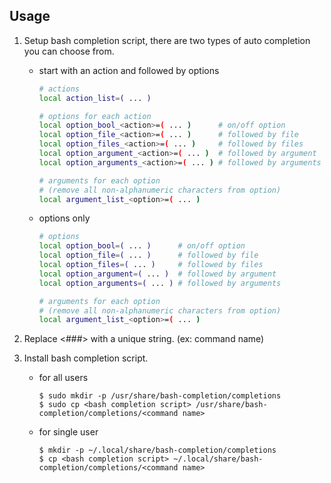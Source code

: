 ## Usage

1. Setup bash completion script, there are two types of auto completion you can choose from.

   * start with an action and followed by options

     ```bash
     # actions
     local action_list=( ... )

     # options for each action
     local option_bool_<action>=( ... )      # on/off option
     local option_file_<action>=( ... )      # followed by file
     local option_files_<action>=( ... )     # followed by files
     local option_argument_<action>=( ... )  # followed by argument
     local option_arguments_<action>=( ... ) # followed by arguments

     # arguments for each option
     # (remove all non-alphanumeric characters from option)
     local argument_list_<option>=( ... )
     ```

   * options only

     ```bash
     # options
     local option_bool=( ... )      # on/off option
     local option_file=( ... )      # followed by file
     local option_files=( ... )     # followed by files
     local option_argument=( ... )  # followed by argument
     local option_arguments=( ... ) # followed by arguments

     # arguments for each option
     # (remove all non-alphanumeric characters from option)
     local argument_list_<option>=( ... )
     ```

2. Replace \<###> with a unique string. (ex: command name)

3. Install bash completion script.

   * for all users

     ```shell
     $ sudo mkdir -p /usr/share/bash-completion/completions
     $ sudo cp <bash completion script> /usr/share/bash-completion/completions/<command name>
     ```

   * for single user

     ```shell
     $ mkdir -p ~/.local/share/bash-completion/completions
     $ cp <bash completion script> ~/.local/share/bash-completion/completions/<command name>
     ```